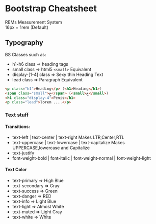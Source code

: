 # Bootstrap Cheatsheet

REMs Measurement System<br/>
16px = 1rem (Default)

## Typography
BS Classes such as:
- h1-h6 class => heading tags
- small class => html5 ```<small>``` Equivalent
- display-[1-4] class => Sexy thin Heading Text
- lead class => Paragraph Equivalent
```html
<p class="h1">Heading</p> (<h1>Heading</h1>)
<span class="small">خ</span> (<small>خ</small>)
<h1 class="display-4">Penis</h1>
<p class="lead">lorem ....</p>
```
### Text stuff
#### Transitions:
- text-left | text-center | text-right
Makes LTR,Center,RTL
- text-uppercase | text-lowercase | text-capitalize
Makes UPPERCASE,lowercase and Capitalize
- text-justify
- font-weight-bold | font-italic | font-weight-normal | font-weight-light

#### Text Color
- text-primary => High Blue
- text-secondary => Gray
- text-success => Green
- text-danger => RED
- text-info => Light Blue
- text-light => Almost White
- text-muted => Light Gray
- text-white => White